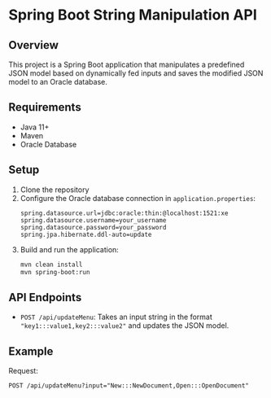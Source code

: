 # Spring Boot String Manipulation API

## Overview

This project is a Spring Boot application that manipulates a predefined JSON model based on dynamically fed inputs and saves the modified JSON model to an Oracle database.

## Requirements

- Java 11+
- Maven
- Oracle Database

## Setup

1. Clone the repository
2. Configure the Oracle database connection in `application.properties`:
    ```properties
    spring.datasource.url=jdbc:oracle:thin:@localhost:1521:xe
    spring.datasource.username=your_username
    spring.datasource.password=your_password
    spring.jpa.hibernate.ddl-auto=update
    ```
3. Build and run the application:
    ```bash
    mvn clean install
    mvn spring-boot:run
    ```

## API Endpoints

- `POST /api/updateMenu`: Takes an input string in the format `"key1:::value1,key2:::value2"` and updates the JSON model.

## Example

Request:
```http
POST /api/updateMenu?input="New:::NewDocument,Open:::OpenDocument"
